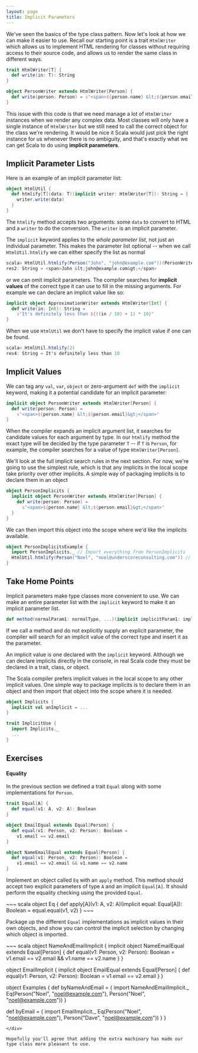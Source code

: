 ```yaml
---
layout: page
title: Implicit Parameters
---
```


We've seen the basics of the type class pattern. Now let's look at how we can make it easier to use. Recall our starting point is a trait `HtmlWriter` which allows us to implement HTML rendering for classes without requiring access to their source code, and allows us to render the same class in different ways.

~~~ scala
trait HtmlWriter[T] {
  def write(in: T): String
}

object PersonWriter extends HtmlWriter[Person] {
  def write(person: Person) = s"<span>${person.name} &lt;${person.email}&gt;</span>"
}
~~~

This issue with this code is that we need manage a lot of `HtmlWriter` instances when we render any complex data. Most classes will only have a single instance of `HtmlWriter` but we still need to call the correct object for the class we're rendering. It would be nice it Scala would just pick the right instance for us whenever there is no ambiguity, and that's exactly what we can get Scala to do using **implicit parameters**.

## Implicit Parameter Lists

Here is an example of an implicit parameter list:

~~~ scala
object HtmlUtil {
  def htmlify[T](data: T)(implicit writer: HtmlWriter[T]): String = {
    writer.write(data)
  }
}
~~~

The `htmlify` method accepts two arguments: some `data` to convert to HTML and a `writer` to do the conversion. The `writer` is an implicit parameter.

The `implicit` keyword applies to the *whole parameter list*, not just an individual parameter. This makes the parameter list optional -- when we call `HtmlUtil.htmlify` we can either specify the list as normal

~~~ scala
scala> HtmlUtil.htmlify(Person("John", "john@example.com"))(PersonWriter)
res2: String = <span>John &lt;john@example.com&gt;</span>
~~~

or we can omit implicit parameters. The compiler searches for **implicit values** of the correct type it can use to fill in the missing arguments. For example we can declare an implicit value like so:

~~~ scala
implicit object ApproximationWriter extends HtmlWriter[Int] {
  def write(in: Int): String =
    s"It's definitely less than ${((in / 10) + 1) * 10}"
}
~~~

When we use `HtmlUtil` we don't have to specify the implicit value if one can be found.

~~~ scala
scala> HtmlUtil.htmlify(2)
res4: String = It's definitely less than 10
~~~

## Implicit Values

We can tag any `val`, `var`, `object` or zero-argument `def` with the `implicit` keyword, making it a potential candidate for an implicit parameter:

~~~ scala
implicit object PersonWriter extends HtmlWriter[Person] {
  def write(person: Person) =
    s"<span>${person.name} &lt;${person.email}&gt;</span>"
}
~~~

When the compiler expands an implicit argument list, it searches for candidate values for each argument by type. In our `htmlify` method the exact type will be decided by the type parameter `T` -- if `T` is `Person`, for example, the compiler searches for a value of type `HtmlWriter[Person]`.

We'll look at the full implicit search rules in the next section. For now, we're going to use the simplest rule, which is that any implicits in the local scope take priority over other implicits. A simple way of packaging implicits is to declare them in an object

~~~ scala
object PersonImplicits {
  implicit object PersonWriter extends HtmlWriter[Person] {
    def write(person: Person) =
      s"<span>${person.name} &lt;${person.email}&gt;</span>"
  }
}
~~~

We can then import this object into the scope where we'd like the implicits available.

~~~ scala
object PersonImplicitsExample {
  import PersonImplicits._ // Import everything from PersonImplicits
  HtmlUtil.htmlify(Person("Noel", "noel@underscoreconsulting.com")) // Implicits used here
}
~~~

## Take Home Points

Implicit parameters make type classes more convenient to use. We can make an entire parameter list with the `implicit` keyword to make it an implicit parameter list.

~~~ scala
def method(normalParam1: normalType, ...)(implicit implicitParam1: implicitType, ...)
~~~

If we call a method and do not explicitly supply an explicit parameter, the compiler will search for an implicit value of the correct type and insert it as the parameter.

An implicit value is one declared with the `implicit` keyword. Although we can declare implicits directly in the console, in real Scala code they must be declared in a trait, class, or object.

The Scala compiler prefers implicit values in the local scope to any other implicit values. One simple way to package implicits is to declare them in an object and then import that object into the scope where it is needed.

~~~ scala
object Implicits {
  implicit val anImplicit = ...
}

trait ImplicitUse {
  import Implicits._
  ...
}
~~~

## Exercises

#### Equality

In the previous section we defined a trait `Equal` along with some implementations for `Person`.

~~~ scala
trait Equal[A] {
  def equal(v1: A, v2: A): Boolean
}

object EmailEqual extends Equal[Person] {
  def equal(v1: Person, v2: Person): Boolean =
    v1.email == v2.email
}

object NameEmailEqual extends Equal[Person] {
  def equal(v1: Person, v2: Person): Boolean =
    v1.email == v2.email && v1.name == v2.name
}
~~~

Implement an object called `Eq` with an `apply` method. This method should accept two explicit parameters of type `A` and an implicit `Equal[A]`. It should perform the equality checking using the provided `Equal`.

<div class="solution">
~~~ scala
object Eq {
  def apply[A](v1: A, v2: A)(implicit equal: Equal[A]): Boolean =
    equal.equal(v1, v2)
}
~~~
</div>

Package up the different `Equal` implementations as implicit values in their own objects, and show you can control the implicit selection by changing which object is imported.

<div class="solution">
~~~ scala
object NameAndEmailImplicit {
  implicit object NameEmailEqual extends Equal[Person] {
    def equal(v1: Person, v2: Person): Boolean =
      v1.email == v2.email && v1.name == v2.name
  }
}

object EmailImplicit {
  implicit object EmailEqual extends Equal[Person] {
    def equal(v1: Person, v2: Person): Boolean =
      v1.email == v2.email
  }
}

object Examples {
  def byNameAndEmail = {
    import NameAndEmailImplicit._
    Eq(Person("Noel", "noel@example.com"), Person("Noel", "noel@example.com"))
  }

  def byEmail = {
    import EmailImplicit._
    Eq(Person("Noel", "noel@example.com"), Person("Dave", "noel@example.com"))
  }
}
~~~
</div>

Hopefully you'll agree that adding the extra machinary has made our type class more pleasant to use.
